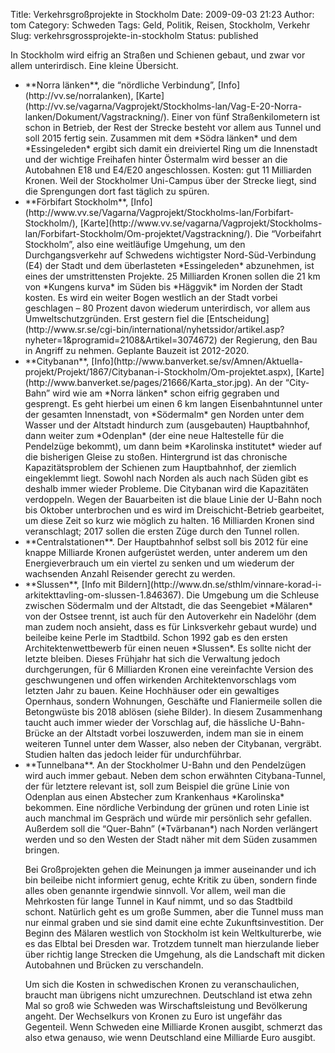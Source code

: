 Title: Verkehrsgroßprojekte in Stockholm
Date: 2009-09-03 21:23
Author: tom
Category: Schweden
Tags: Geld, Politik, Reisen, Stockholm, Verkehr
Slug: verkehrsgrossprojekte-in-stockholm
Status: published

In Stockholm wird eifrig an Straßen und Schienen gebaut, und zwar vor
allem unterirdisch. Eine kleine Übersicht.

<ul>
<li>
**Norra länken**, die “nördliche Verbindung”,
[Info](http://vv.se/norralanken),
[Karte](http://vv.se/vagarna/Vagprojekt/Stockholms-lan/Vag-E-20-Norra-lanken/Dokument/Vagstrackning/).
Einer von fünf Straßenkilometern ist schon in Betrieb, der Rest der
Strecke besteht vor allem aus Tunnel und soll 2015 fertig sein. Zusammen
mit dem *Södra länken* und dem *Essingeleden* ergibt sich damit ein
dreiviertel Ring um die Innenstadt und der wichtige Freihafen hinter
Östermalm wird besser an die Autobahnen E18 und E4/E20 angeschlossen.
Kosten: gut 11 Milliarden Kronen. Weil der Stockholmer Uni-Campus über
der Strecke liegt, sind die Sprengungen dort fast täglich zu spüren.

</li>
<li>
**Förbifart Stockholm**,
[Info](http://www.vv.se/Vagarna/Vagprojekt/Stockholms-lan/Forbifart-Stockholm/),
[Karte](http://www.vv.se/vagarna/Vagprojekt/Stockholms-lan/Forbifart-Stockholm/Om-projektet/Vagstrackning/).
Die “Vorbeifahrt Stockholm”, also eine weitläufige Umgehung, um den
Durchgangsverkehr auf Schwedens wichtigster Nord-Süd-Verbindung (E4) der
Stadt und dem überlasteten *Essingeleden* abzunehmen, ist eines der
umstrittensten Projekte. 25 Milliarden Kronen sollen die 21 km von
*Kungens kurva* im Süden bis *Häggvik* im Norden der Stadt kosten. Es
wird ein weiter Bogen westlich an der Stadt vorbei geschlagen – 80
Prozent davon wiederum unterirdisch, vor allem aus Umweltschutzgründen.
Erst gestern fiel die
[Entscheidung](http://www.sr.se/cgi-bin/international/nyhetssidor/artikel.asp?nyheter=1&programid=2108&Artikel=3074672)
der Regierung, den Bau in Angriff zu nehmen. Geplante Bauzeit ist
2012-2020.

</li>
<li>
**Citybanan**,
[Info](http://www.banverket.se/sv/Amnen/Aktuella-projekt/Projekt/1867/Citybanan-i-Stockholm/Om-projektet.aspx),
[Karte](http://www.banverket.se/pages/21666/Karta_stor.jpg). An der
“City-Bahn” wird wie am *Norra länken* schon eifrig gegraben und
gesprengt. Es geht hierbei um einen 6 km langen Eisenbahntunnel unter
der gesamten Innenstadt, von *Södermalm* gen Norden unter dem Wasser und
der Altstadt hindurch zum (ausgebauten) Hauptbahnhof, dann weiter zum
*Odenplan* (der eine neue Haltestelle für die Pendelzüge bekommt), um
dann beim *Karolinska institutet* wieder auf die bisherigen Gleise zu
stoßen. Hintergrund ist das chronische Kapazitätsproblem der Schienen
zum Hauptbahnhof, der ziemlich eingeklemmt liegt. Sowohl nach Norden als
auch nach Süden gibt es deshalb immer wieder Probleme. Die Citybanan
wird die Kapazitäten verdoppeln. Wegen der Bauarbeiten ist die blaue
Linie der U-Bahn noch bis Oktober unterbrochen und es wird im
Dreischicht-Betrieb gearbeitet, um diese Zeit so kurz wie möglich zu
halten. 16 Milliarden Kronen sind veranschlagt; 2017 sollen die ersten
Züge durch den Tunnel rollen.

</li>
<li>
**Centralstationen**. Der Hauptbahnhof selbst soll bis 2012 für eine
knappe Milliarde Kronen aufgerüstet werden, unter anderem um den
Energieverbrauch um ein viertel zu senken und um wiederum der wachsenden
Anzahl Reisender gerecht zu werden.

</li>
<li>
**Slussen**, [Info mit
Bildern](http://www.dn.se/sthlm/vinnare-korad-i-arkitekttavling-om-slussen-1.846367).
Die Umgebung um die Schleuse zwischen Södermalm und der Altstadt, die
das Seengebiet *Mälaren* von der Ostsee trennt, ist auch für den
Autoverkehr ein Nadelöhr (dem man zudem noch ansieht, dass es für
Linksverkehr gebaut wurde) und beileibe keine Perle im Stadtbild. Schon
1992 gab es den ersten Architektenwettbewerb für einen neuen *Slussen*.
Es sollte nicht der letzte bleiben. Dieses Frühjahr hat sich die
Verwaltung jedoch durchgerungen, für 6 Milliarden Kronen eine
vereinfachte Version des geschwungenen und offen wirkenden
Architektenvorschlags vom letzten Jahr zu bauen. Keine Hochhäuser oder
ein gewaltiges Opernhaus, sondern Wohnungen, Geschäfte und Flaniermeile
sollen die Betongwüste bis 2018 ablösen (siehe Bilder). In diesem
Zusammenhang taucht auch immer wieder der Vorschlag auf, die hässliche
U-Bahn-Brücke an der Altstadt vorbei loszuwerden, indem man sie in einem
weiteren Tunnel unter dem Wasser, also neben der Citybanan, vergräbt.
Studien halten das jedoch leider für undurchführbar.

</li>
<li>
**Tunnelbana**. An der Stockholmer U-Bahn und den Pendelzügen wird auch
immer gebaut. Neben dem schon erwähnten Citybana-Tunnel, der für
letztere relevant ist, soll zum Beispiel die grüne Linie von Odenplan
aus einen Abstecher zum Krankenhaus *Karolinska* bekommen. Eine
nördliche Verbindung der grünen und roten Linie ist auch manchmal im
Gespräch und würde mir persönlich sehr gefallen. Außerdem soll die
“Quer-Bahn” (*Tvärbanan*) nach Norden verlängert werden und so den
Westen der Stadt näher mit dem Süden zusammen bringen.

Bei Großprojekten gehen die Meinungen ja immer auseinander und ich bin
beileibe nicht informiert genug, echte Kritik zu üben, sondern finde
alles oben genannte irgendwie sinnvoll. Vor allem, weil man die
Mehrkosten für lange Tunnel in Kauf nimmt, und so das Stadtbild schont.
Natürlich geht es um große Summen, aber die Tunnel muss man nur einmal
graben und sie sind damit eine echte Zukunftsinvestition. Der Beginn des
Mälaren westlich von Stockholm ist kein Weltkulturerbe, wie es das
Elbtal bei Dresden war. Trotzdem tunnelt man hierzulande lieber über
richtig lange Strecken die Umgehung, als die Landschaft mit dicken
Autobahnen und Brücken zu verschandeln.

Um sich die Kosten in schwedischen Kronen zu veranschaulichen, braucht
man übrigens nicht umzurechnen. Deutschland ist etwa zehn Mal so groß
wie Schweden was Wirschaftsleistung und Bevölkerung angeht. Der
Wechselkurs von Kronen zu Euro ist ungefähr das Gegenteil. Wenn Schweden
eine Milliarde Kronen ausgibt, schmerzt das also etwa genauso, wie wenn
Deutschland eine Milliarde Euro ausgibt.

